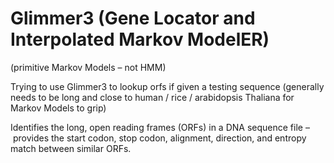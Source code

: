 # Glimmer3 (Gene Locator and Interpolated Markov ModelER)

(primitive Markov Models – not HMM)

Trying to use Glimmer3 to lookup orfs if given a testing sequence (generally needs to be long and close to human / rice / arabidopsis Thaliana for Markov Models to grip)

Identifies the long, open reading frames (ORFs) in a DNA sequence file – provides the start codon, stop codon, alignment, direction, and entropy match between similar ORFs.
